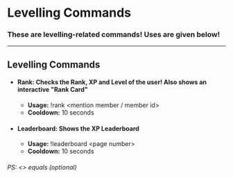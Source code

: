 # Levelling Commands
### These are levelling-related commands! Uses are given below!
---
## Levelling Commands
- #### **Rank:**  Checks the Rank, XP and Level of the user! Also shows an interactive "Rank Card" 
  - **Usage:** !rank <mention member / member id>
  - **Cooldown:** 10 seconds

- #### **Leaderboard:** Shows the XP Leaderboard
  - **Usage:** !leaderboard \<page number>
  - **Cooldown:** 10 seconds

###### PS: <> equals (optional)
